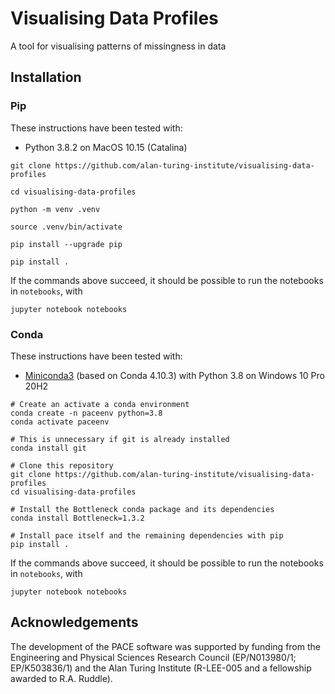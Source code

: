 # Visualising Data Profiles
A tool for visualising patterns of missingness in data

## Installation

### Pip

These instructions have been tested with:
- Python 3.8.2 on MacOS 10.15 (Catalina)

```
git clone https://github.com/alan-turing-institute/visualising-data-profiles

cd visualising-data-profiles

python -m venv .venv

source .venv/bin/activate

pip install --upgrade pip

pip install .
```

If the commands above succeed, it should be possible to run the notebooks in `notebooks`, with

```
jupyter notebook notebooks
```

### Conda

These instructions have been tested with:
- [Miniconda3](https://docs.conda.io/en/latest/miniconda.html) (based on Conda 4.10.3) with Python 3.8 on Windows 10 Pro 20H2

```posh
# Create an activate a conda environment
conda create -n paceenv python=3.8
conda activate paceenv

# This is unnecessary if git is already installed
conda install git

# Clone this repository
git clone https://github.com/alan-turing-institute/visualising-data-profiles
cd visualising-data-profiles
 
# Install the Bottleneck conda package and its dependencies
conda install Bottleneck=1.3.2
 
# Install pace itself and the remaining dependencies with pip
pip install .
```

If the commands above succeed, it should be possible to run the notebooks in `notebooks`, with

```
jupyter notebook notebooks
```

## Acknowledgements

The development of the PACE software was supported by funding from the Engineering and Physical Sciences Research Council (EP/N013980/1; EP/K503836/1) and the Alan Turing Institute (R-LEE-005 and a fellowship awarded to R.A. Ruddle).
